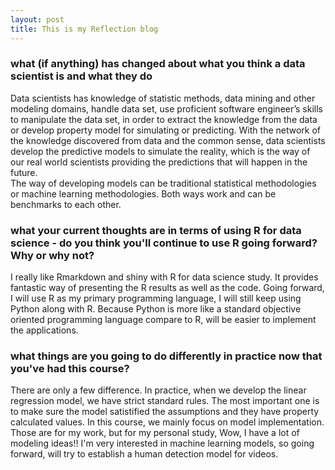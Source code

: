 ```yaml
---
layout: post
title: This is my Reflection blog
---
```


### what (if anything) has changed about what you think a data scientist is and what they do
Data scientists has knowledge of statistic methods, data mining and other modeling domains, handle data set, use proficient software engineer’s skills to manipulate the data set, in order to extract the knowledge from the data or develop property model for simulating or predicting. With the network of the knowledge discovered from data and the common sense, data scientists develop the predictive models to simulate the reality, which is the way of our real world scientists providing the predictions that will happen in the future.
<br />
The way of developing models can be traditional statistical methodologies or machine learning methodologies. Both ways work and can be benchmarks to each other.

### what your current thoughts are in terms of using R for data science - do you think you'll continue to use R going forward?  Why or why not?
I really like Rmarkdown and shiny with R for data science study. It provides fantastic way of presenting the R results as well as the code. Going forward, I will use R as my primary programming language, I will still keep using Python along with R. Because Python is more like a standard objective oriented programming language compare to R, will be easier to implement the applications.

### what things are you going to do differently in practice now that you've had this course?
There are only a few difference. In practice, when we develop the linear regression model, we have strict standard rules. The most important one is to make sure the model satistified the assumptions and they have property calculated values. In this course, we mainly focus on model implementation. 
Those are for my work, but for my personal study, Wow, I have a lot of modeling ideas!! I'm very interested in machine learning models, so going forward, will try to establish a human detection model for videos.
